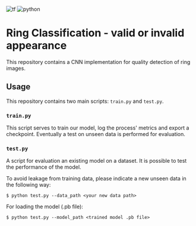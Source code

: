 ![tf](https://img.shields.io/badge/tensorflow--gpu-2.3.0-yellowgreen) ![python](https://img.shields.io/badge/Python-3.8-orange) 

# Ring Classification - valid or invalid appearance
This repository contains a CNN implementation for quality detection of ring images. 




## Usage

This repository contains two main scripts: `train.py` and `test.py`.

### `train.py`

This script serves to train our model, log the process' metrics and export a checkpoint. Eventually a test on unseen data is performed for evaluation.

### `test.py`
A script for evaluation an existing model on a dataset. It is possible to test the performance of the model.

To avoid leakage from training data, please indicate a new unseen data in the following way:
```
$ python test.py --data_path <your new data path>
```

For loading the model (.pb file):
```
$ python test.py --model_path <trained model .pb file>